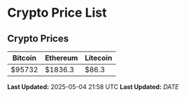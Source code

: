 # Crypto Price List

## Crypto Prices
| Bitcoin | Ethereum | Litecoin |
| ------- | -------- | -------- |
| $95732 | $1836.3 | $86.3 |
**Last Updated:** 2025-05-04 21:58 UTC
**Last Updated:** $DATE$
